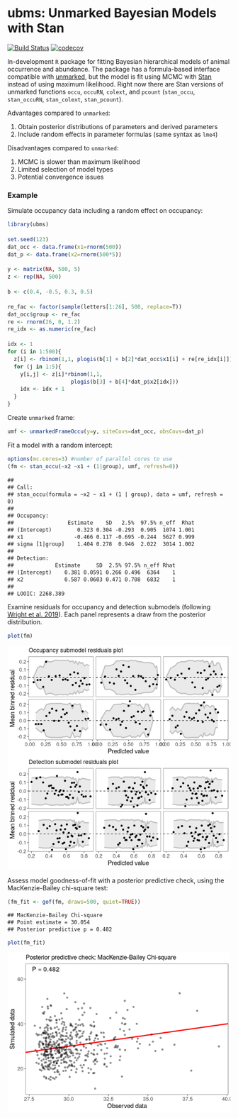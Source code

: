 # ubms: Unmarked Bayesian Models with Stan

[![Build
Status](https://travis-ci.org/kenkellner/ubms.svg?branch=master)](https://travis-ci.org/kenkellner/ubms)
[![codecov](https://codecov.io/gh/kenkellner/ubms/branch/master/graph/badge.svg)](https://codecov.io/gh/kenkellner/ubms)

In-development `R` package for fitting Bayesian hierarchical models of
animal occurrence and abundance. The package has a formula-based
interface compatible with
[unmarked](https://cran.r-project.org/web/packages/unmarked/index.html),
but the model is fit using MCMC with [Stan](https://mc-stan.org/)
instead of using maximum likelihood. Right now there are Stan versions
of unmarked functions `occu`, `occuRN`, `colext`, and `pcount`
(`stan_occu`, `stan_occuRN`, `stan_colext`, `stan_pcount`).

Advantages compared to `unmarked`:

1.  Obtain posterior distributions of parameters and derived parameters
2.  Include random effects in parameter formulas (same syntax as `lme4`)

Disadvantages compared to `unmarked`:

1.  MCMC is slower than maximum likelihood
2.  Limited selection of model types
3.  Potential convergence issues

### Example

Simulate occupancy data including a random effect on occupancy:

``` r
library(ubms)

set.seed(123)
dat_occ <- data.frame(x1=rnorm(500))
dat_p <- data.frame(x2=rnorm(500*5))

y <- matrix(NA, 500, 5)
z <- rep(NA, 500)

b <- c(0.4, -0.5, 0.3, 0.5)

re_fac <- factor(sample(letters[1:26], 500, replace=T))
dat_occ$group <- re_fac
re <- rnorm(26, 0, 1.2)
re_idx <- as.numeric(re_fac)

idx <- 1
for (i in 1:500){
  z[i] <- rbinom(1,1, plogis(b[1] + b[2]*dat_occ$x1[i] + re[re_idx[i]]))
  for (j in 1:5){
    y[i,j] <- z[i]*rbinom(1,1, 
                    plogis(b[3] + b[4]*dat_p$x2[idx]))
    idx <- idx + 1
  }
}
```

Create `unmarked` frame:

``` r
umf <- unmarkedFrameOccu(y=y, siteCovs=dat_occ, obsCovs=dat_p)
```

Fit a model with a random intercept:

``` r
options(mc.cores=3) #number of parallel cores to use
(fm <- stan_occu(~x2 ~x1 + (1|group), umf, refresh=0))
```

    ## 
    ## Call:
    ## stan_occu(formula = ~x2 ~ x1 + (1 | group), data = umf, refresh = 0)
    ## 
    ## Occupancy:
    ##                 Estimate    SD   2.5%  97.5% n_eff  Rhat
    ## (Intercept)        0.323 0.304 -0.293  0.905  1074 1.001
    ## x1                -0.466 0.117 -0.695 -0.244  5627 0.999
    ## sigma [1|group]    1.404 0.278  0.946  2.022  3014 1.002
    ## 
    ## Detection:
    ##             Estimate     SD  2.5% 97.5% n_eff Rhat
    ## (Intercept)    0.381 0.0591 0.266 0.496  6364    1
    ## x2             0.587 0.0603 0.471 0.708  6832    1
    ## 
    ## LOOIC: 2268.389

Examine residuals for occupancy and detection submodels (following
[Wright et al. 2019](https://doi.org/10.1002/ecy.2703)). Each panel
represents a draw from the posterior distribution.

``` r
plot(fm)
```

![](README_figs/README-resids-1.png)<!-- -->

Assess model goodness-of-fit with a posterior predictive check, using
the MacKenzie-Bailey chi-square test:

``` r
(fm_fit <- gof(fm, draws=500, quiet=TRUE))
```

    ## MacKenzie-Bailey Chi-square 
    ## Point estimate = 30.054
    ## Posterior predictive p = 0.482

``` r
plot(fm_fit)
```

![](README_figs/README-gof-1.png)<!-- -->
